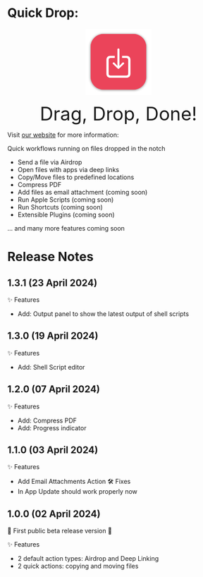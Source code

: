 # Quick Drop:

<p align="center">
  <img width="150" height="150" src="assets/logo.png">
</p>

<p align="center">
<span style="font-size:3em;">Drag, Drop, Done!</span>
<p>

Visit [our website](https://quickdrop.antran.app/) for more information:

Quick workflows running on files dropped in the notch

- Send a file via Airdrop
- Open files with apps via deep links
- Copy/Move files to predefined locations
- Compress PDF
- Add files as email attachment (coming soon)
- Run Apple Scripts (coming soon)
- Run Shortcuts (coming soon)
- Extensible Plugins (coming soon)

... and many more features coming soon

# Release Notes

## 1.3.1 (23 April 2024)

✨ Features
- Add: Output panel to show the latest output of shell scripts

## 1.3.0 (19 April 2024)

✨ Features
- Add: Shell Script editor

## 1.2.0 (07 April 2024)

✨ Features
- Add: Compress PDF
- Add: Progress indicator

## 1.1.0 (03 April 2024)

✨ Features
- Add Email Attachments Action
🛠️ Fixes
- In App Update should work properly now

## 1.0.0 (02 April 2024)

🚨 First public beta release version 🥳

✨ Features
- 2 default action types: Airdrop and Deep Linking
- 2 quick actions: copying and moving files